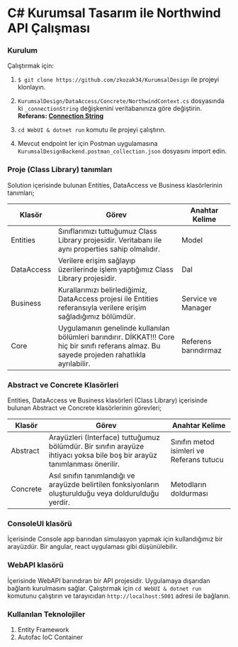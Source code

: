 # C# Kurumsal Tasarım ile Northwind API Çalışması

### Kurulum
Çalıştırmak için:

1. `$ git clone https://github.com/zkozak34/KurumsalDesign` ile projeyi klonlayın.

2. `KurumsalDesign/DataAccess/Concrete/NorthwindContext.cs` dosyasında ki `_connectionString` değişkenini veritabanınıza göre değiştirin. **Referans: [Connection String](https://www.connectionstrings.com/)**

3. `cd WebUI & dotnet run` komutu ile projeyi çalıştırın.

4. Mevcut endpoint ler için Postman uygulamasına `KurumsalDesignBackend.postman_collection.json` dosyasını import edin. 

### Proje (Class Library) tanımları
Solution içerisinde bulunan Entities, DataAccess ve Business klasörlerinin tanımları;

| Klasör | Görev | Anahtar Kelime |
|---|---|---|
| Entities | Sınıflarımızı tuttuğumuz Class Library projesidir. Veritabanı ile aynı properties sahip olmalıdır. | Model |
| DataAccess | Verilere erişim sağlayıp üzerilerinde işlem yaptığımız Class Library projesidir. | Dal |
| Business | Kurallarımızı belirlediğimiz, DataAccess projesi ile Entities referansıyla verilere erişim sağladığımız bölümdür. | Service ve Manager |
| Core | Uygulamanın genelinde kullanılan bölümleri barındırır. DİKKAT!!! Core hiç bir sınıfı referans almaz. Bu sayede projeden rahatlıkla ayrılabilir. | Referens barındırmaz |

### Abstract ve Concrete Klasörleri
Entities, DataAccess ve Business klasörleri (Class Library) içerisinde bulunan Abstract ve Concrete klasörlerinin görevleri;

| Klasör | Görev | Anahtar Kelime |
|---|---|---|
| Abstract | Arayüzleri (Interface) tuttuğumuz bölümdür. Bir sınıfın arayüze ihtiyacı yoksa bile boş bir arayüz tanımlanması önerilir.| Sınıfın metod isimleri ve Referans tutucu |
| Concrete | Asıl sınıfın tanımlandığı ve arayüzde belirtilen fonksiyonların oluşturulduğu veya doldurulduğu yerdir. | Metodların doldurması |

### ConsoleUI klasörü
İçerisinde Console app barından simulasyon yapmak için kullandığımız bir arayüzdür. Bir angular, react uygulaması gibi düşünülebilir. 

### WebAPI klasörü
İçerisinde WebAPI barındıran bir API projesidir. Uygulamaya dışarıdan bağlantı kurulmasını sağlar. Çalıştırmak için `cd WebUI & dotnet run` komutunu çalıştırın ve tarayıcıdan `http://localhost:5001` adresi ile bağlanın.

### Kullanılan Teknolojiler
1. Entity Framework
2. Autofac IoC Container